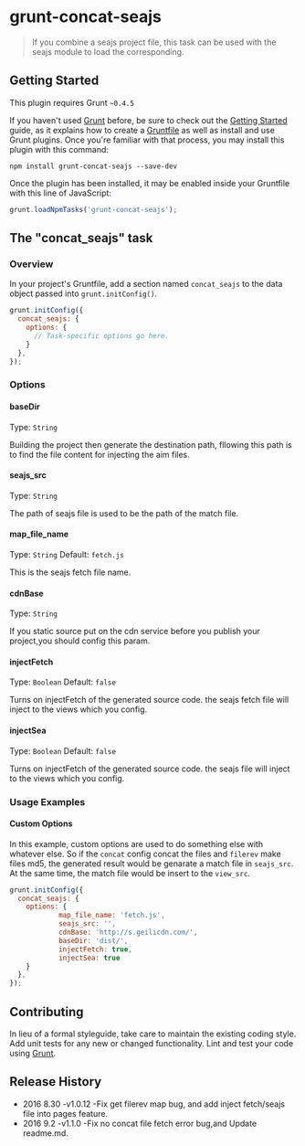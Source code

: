 # grunt-concat-seajs

> If you combine a seajs project file, this task can be used with the seajs module to load the corresponding.

## Getting Started
This plugin requires Grunt `~0.4.5`

If you haven't used [Grunt](http://gruntjs.com/) before, be sure to check out the [Getting Started](http://gruntjs.com/getting-started) guide, as it explains how to create a [Gruntfile](http://gruntjs.com/sample-gruntfile) as well as install and use Grunt plugins. Once you're familiar with that process, you may install this plugin with this command:

```shell
npm install grunt-concat-seajs --save-dev
```

Once the plugin has been installed, it may be enabled inside your Gruntfile with this line of JavaScript:

```js
grunt.loadNpmTasks('grunt-concat-seajs');
```

## The "concat_seajs" task

### Overview
In your project's Gruntfile, add a section named `concat_seajs` to the data object passed into `grunt.initConfig()`.

```js
grunt.initConfig({
  concat_seajs: {
    options: {
      // Task-specific options go here.
    }
  },
});
```

### Options

#### baseDir
Type: `String`

Building the project then generate the destination path, fllowing this path is to find the file content for injecting the aim files.

#### seajs_src
Type: `String`

The path of seajs file is used to be the path of the match file.

#### map_file_name
Type: `String`
Default: `fetch.js`

This is the seajs fetch file name.

#### cdnBase
Type: `String`

If you static source put on the cdn service before you publish your project,you should config this param.

#### injectFetch
Type: `Boolean`
Default: `false`

Turns on injectFetch of the generated source code. the seajs fetch file will inject to the views which you config.

#### injectSea
Type: `Boolean`
Default: `false`

Turns on injectFetch of the generated source code. the seajs file will inject to the views which you config.


### Usage Examples

#### Custom Options
In this example, custom options are used to do something else with whatever else.
So if the `concat` config concat the files and `filerev` make files md5, the generated result would be genarate a match file in `seajs_src`. At the same time, the match file would be insert to the `view_src`.

```js
grunt.initConfig({
  concat_seajs: {
    options: {
            map_file_name: 'fetch.js',
            seajs_src: '',
            cdnBase: 'http://s.geilicdn.com/',
            baseDir: 'dist/',
            injectFetch: true,
            injectSea: true
    }
  },
});
```

## Contributing
In lieu of a formal styleguide, take care to maintain the existing coding style. Add unit tests for any new or changed functionality. Lint and test your code using [Grunt](http://gruntjs.com/).

## Release History
- 2016 8.30 -v1.0.12 -Fix get filerev map bug, and add inject fetch/seajs file into pages feature.
- 2016 9.2 -v1.1.0 -Fix no concat file fetch error bug,and Update readme.md.
